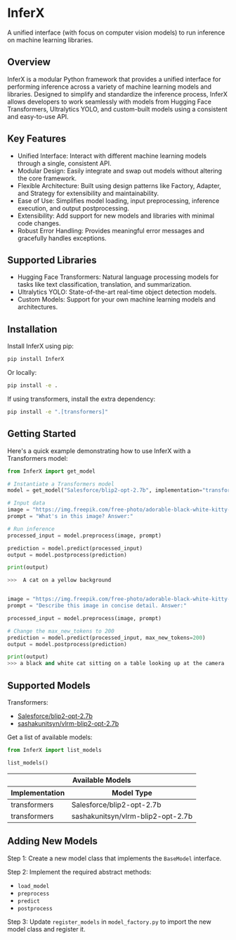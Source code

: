 # InferX
A unified interface (with focus on computer vision models) to run inference on machine learning libraries.


## Overview
InferX is a modular Python framework that provides a unified interface for performing inference across a variety of machine learning models and libraries. Designed to simplify and standardize the inference process, InferX allows developers to work seamlessly with models from Hugging Face Transformers, Ultralytics YOLO, and custom-built models using a consistent and easy-to-use API.

## Key Features
- Unified Interface: Interact with different machine learning models through a single, consistent API.
- Modular Design: Easily integrate and swap out models without altering the core framework.
- Flexible Architecture: Built using design patterns like Factory, Adapter, and Strategy for extensibility and maintainability.
- Ease of Use: Simplifies model loading, input preprocessing, inference execution, and output postprocessing.
- Extensibility: Add support for new models and libraries with minimal code changes.
- Robust Error Handling: Provides meaningful error messages and gracefully handles exceptions.


## Supported Libraries
- Hugging Face Transformers: Natural language processing models for tasks like text classification, translation, and summarization.
- Ultralytics YOLO: State-of-the-art real-time object detection models.
- Custom Models: Support for your own machine learning models and architectures.


## Installation
Install InferX using pip:
```bash
pip install InferX
```

Or locally:
```bash
pip install -e .
```

If using transformers, install the extra dependency:
```bash
pip install -e ".[transformers]"
```

## Getting Started

Here's a quick example demonstrating how to use InferX with a Transformers model:

```python
from InferX import get_model

# Instantiate a Transformers model
model = get_model("Salesforce/blip2-opt-2.7b", implementation="transformers")

# Input data
image = "https://img.freepik.com/free-photo/adorable-black-white-kitty-with-monochrome-wall-her_23-2148955182.jpg"
prompt = "What's in this image? Answer:"

# Run inference
processed_input = model.preprocess(image, prompt)

prediction = model.predict(processed_input)
output = model.postprocess(prediction)

print(output)

>>>  A cat on a yellow background


image = "https://img.freepik.com/free-photo/adorable-black-white-kitty-with-monochrome-wall-her_23-2148955182.jpg"
prompt = "Describe this image in concise detail. Answer:"

processed_input = model.preprocess(image, prompt)

# Change the max_new_tokens to 200
prediction = model.predict(processed_input, max_new_tokens=200)
output = model.postprocess(prediction)

print(output)
>>> a black and white cat sitting on a table looking up at the camera

```


## Supported Models
Transformers:
- [Salesforce/blip2-opt-2.7b](https://huggingface.co/Salesforce/blip2-opt-2.7b)
- [sashakunitsyn/vlrm-blip2-opt-2.7b](https://huggingface.co/sashakunitsyn/vlrm-blip2-opt-2.7b)

Get a list of available models:
```python
from InferX import list_models

list_models()
```

<table>
  <thead>
    <tr>
      <th colspan="2">Available Models</th>
    </tr>
    <tr>
      <th>Implementation</th>
      <th>Model Type</th>
    </tr>
  </thead>
  <tbody>
    <tr>
      <td>transformers</td>
      <td>Salesforce/blip2-opt-2.7b</td>
    </tr>
    <tr>
      <td>transformers</td>
      <td>sashakunitsyn/vlrm-blip2-opt-2.7b</td>
    </tr>
  </tbody>
</table>



## Adding New Models

Step 1: Create a new model class that implements the `BaseModel` interface.

Step 2: Implement the required abstract methods: 
- `load_model`
- `preprocess`
- `predict`
- `postprocess`

Step 3: Update `register_models` in `model_factory.py` to import the new model class and register it.

